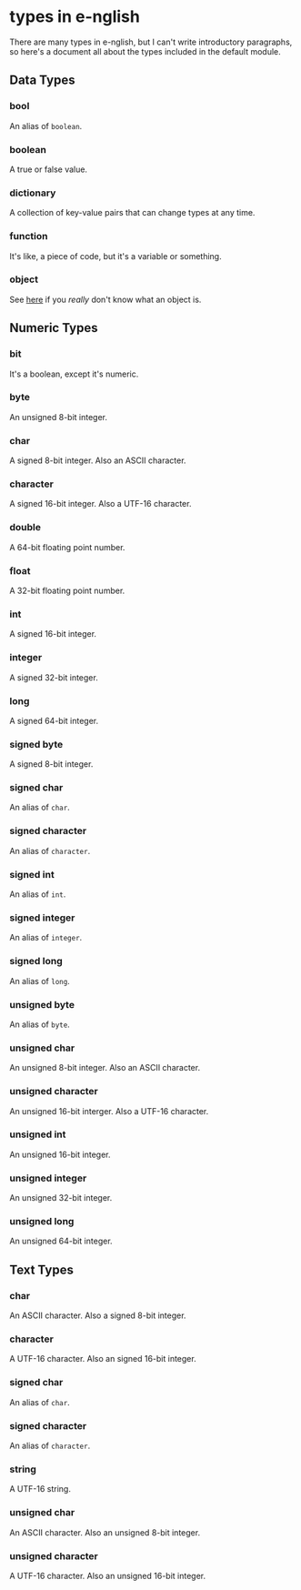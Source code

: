 # types in e-nglish
There are many types in e-nglish, but I can't write introductory paragraphs, so here's a document all about the types included in the default module.

## Data Types

### bool
An alias of `boolean`.

### boolean
A true or false value.

### dictionary
A collection of key-value pairs that can change types at any time.

### function
It's like, a piece of code, but it's a variable or something.

### object
See [here](https://en.wikipedia.org/wiki/Object_(computer_science)) if you *really* don't know what an object is.

## Numeric Types

### bit
It's a boolean, except it's numeric.

### byte
An unsigned 8-bit integer.

### char
A signed 8-bit integer. Also an ASCII character.

### character
A signed 16-bit integer. Also a UTF-16 character.

### double
A 64-bit floating point number.

### float
A 32-bit floating point number.

### int
A signed 16-bit integer.

### integer
A signed 32-bit integer.

### long
A signed 64-bit integer.

### signed byte
A signed 8-bit integer.

### signed char
An alias of `char`.

### signed character
An alias of `character`.

### signed int
An alias of `int`.

### signed integer
An alias of `integer`.

### signed long
An alias of `long`.

### unsigned byte
An alias of `byte`.

### unsigned char
An unsigned 8-bit integer. Also an ASCII character.

### unsigned character
An unsigned 16-bit interger. Also a UTF-16 character.

### unsigned int
An unsigned 16-bit integer.

### unsigned integer
An unsigned 32-bit integer.

### unsigned long
An unsigned 64-bit integer.

## Text Types

### char
An ASCII character. Also a signed 8-bit integer.

### character
A UTF-16 character. Also an signed 16-bit integer.

### signed char
An alias of `char`.

### signed character
An alias of `character`.

### string
A UTF-16 string.

### unsigned char
An ASCII character. Also an unsigned 8-bit integer.

### unsigned character
A UTF-16 character. Also an unsigned 16-bit integer.